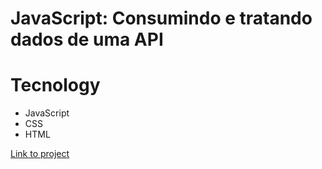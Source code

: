 # JavaScript: Consumindo e tratando dados de uma API

# Tecnology
<ul>
    <li>JavaScript</li>
    <li>CSS</li>
    <li>HTML</li>
</ul>

<a href="https://fernandakagami.github.io/javaScript-projects/api-fetch/" target="_blank">Link to project</a>